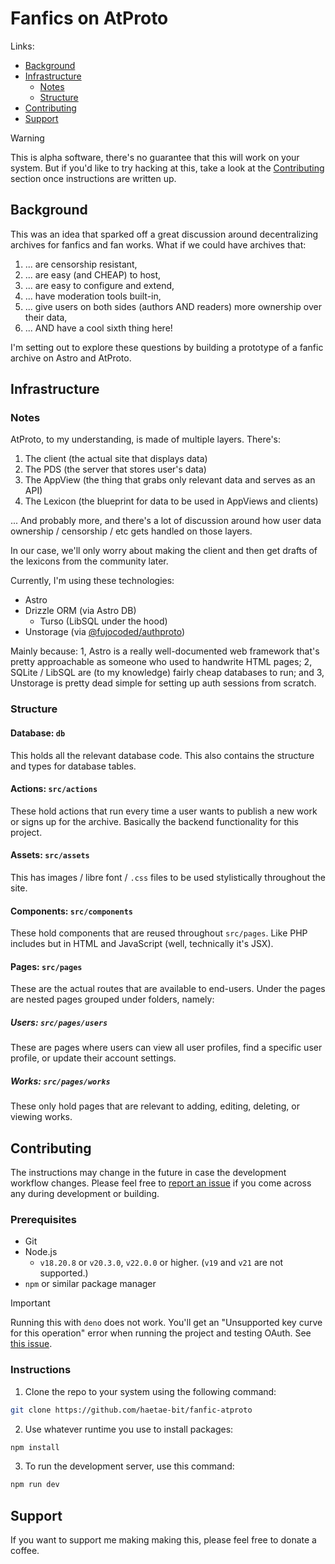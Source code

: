 # Fanfics on AtProto

Links:
- [Background](#background)
- [Infrastructure](#infrastructure)
  - [Notes](#notes)
  - [Structure](#structure)
- [Contributing](#contributing)
- [Support](#support)

> [!WARNING]
> This is alpha software, there's no guarantee that this will work on your system. But if you'd like to try hacking at this, take a look at the [Contributing](#contributing) section once instructions are written up.

## Background

This was an idea that sparked off a great discussion around decentralizing archives for fanfics and fan works. What if we could have archives that:

1. ... are censorship resistant,
2. ... are easy (and CHEAP) to host,
3. ... are easy to configure and extend,
4. ... have moderation tools built-in,
5. ... give users on both sides (authors AND readers) more ownership over their data,
6. ... AND have a cool sixth thing here!

I'm setting out to explore these questions by building a prototype of a fanfic archive on Astro and AtProto.

## Infrastructure

### Notes

AtProto, to my understanding, is made of multiple layers. There's:

1. The client (the actual site that displays data)
2. The PDS (the server that stores user's data)
3. The AppView (the thing that grabs only relevant data and serves as an API)
4. The Lexicon (the blueprint for data to be used in AppViews and clients)

... And probably more, and there's a lot of discussion around how user data ownership / censorship / etc gets handled on those layers.

In our case, we'll only worry about making the client and then get drafts of the lexicons from the community later.

Currently, I'm using these technologies:

- Astro
- Drizzle ORM (via Astro DB)
  - Turso (LibSQL under the hood)
- Unstorage (via [@fujocoded/authproto](https://github.com/FujoWebDev/fujocoded-plugins/tree/main/astro-authproto))

Mainly because: 1, Astro is a really well-documented web framework that's pretty approachable as someone who used to handwrite HTML pages; 2, SQLite / LibSQL are (to my knowledge) fairly cheap databases to run; and 3, Unstorage is pretty dead simple for setting up auth sessions from scratch.

### Structure

#### Database: `db` 

This holds all the relevant database code. This also contains the structure and types for database tables.

#### Actions: `src/actions`

These hold actions that run every time a user wants to publish a new work or signs up for the archive. Basically the backend functionality for this project.

#### Assets: `src/assets` 

This has images / libre font / `.css` files to be used stylistically throughout the site.

#### Components: `src/components` 

These hold components that are reused throughout `src/pages`. Like PHP includes but in HTML and JavaScript (well, technically it's JSX).

#### Pages: `src/pages` 

These are the actual routes that are available to end-users. Under the pages are nested pages grouped under folders, namely:

##### Users: `src/pages/users`

These are pages where users can view all user profiles, find a specific user profile, or update their account settings.

##### Works: `src/pages/works`

These only hold pages that are relevant to adding, editing, deleting, or viewing works.

## Contributing

The instructions may change in the future in case the development workflow changes. Please feel free to [report an issue](/issues) if you come across any during development or building.

### Prerequisites

- Git
- Node.js
  - `v18.20.8` or `v20.3.0`, `v22.0.0` or higher. (`v19` and `v21` are not supported.)
- `npm` or similar package manager

> [!IMPORTANT]
> Running this with `deno` does not work. You'll get an "Unsupported key curve for this operation" error when running the project and testing OAuth. See [this issue](https://github.com/panva/jose/discussions/740).

### Instructions

1. Clone the repo to your system using the following command:
```bash
git clone https://github.com/haetae-bit/fanfic-atproto
```
2. Use whatever runtime you use to install packages: 
```bash
npm install
```
3. To run the development server, use this command: 
```bash
npm run dev
```

## Support

If you want to support me making making this, please feel free to donate a coffee.

<script type="text/javascript" src="https://cdnjs.buymeacoffee.com/1.0.0/button.prod.min.js" data-name="bmc-button" data-slug="haetae" data-color="#BD5FFF" data-emoji="☕" data-font="Comic" data-text="Buy me a coffee" data-outline-color="#000000" data-font-color="#ffffff" data-coffee-color="#FFDD00" ></script>